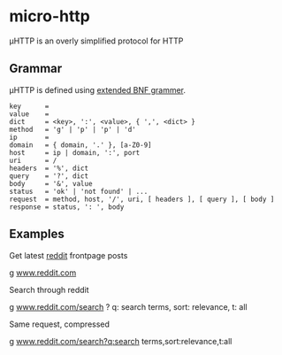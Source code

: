 micro-http
==========
µHTTP is an overly simplified protocol for HTTP

Grammar
-------
µHTTP is defined using [extended BNF grammer](http://en.wikipedia.org/wiki/Extended_Backus%E2%80%93Naur_Form).
```bnf
key      =
value    = 
dict     = <key>, ':', <value>, { ',', <dict> }
method   = 'g' | 'p' | 'p' | 'd'
ip       = 
domain   = { domain, '.' }, [a-Z0-9] 
host     = ip | domain, ':', port
uri      = /
headers  = '%', dict
query    = '?', dict
body     = '&', value
status   = 'ok' | 'not found' | ...
request  = method, host, '/', uri, [ headers ], [ query ], [ body ]
response = status, ': ', body
```

Examples
--------
Get latest [reddit](http://reddit.com) frontpage posts

  g www.reddit.com
  
Search through reddit

  g www.reddit.com/search ? q: search terms, sort: relevance, t: all 
  
Same request, compressed

  g www.reddit.com/search?q:search terms,sort:relevance,t:all
